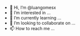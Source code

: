 - 👋 Hi, I’m @luangomesx
- 👀 I’m interested in ...
- 🌱 I’m currently learning ...
- 💞️ I’m looking to collaborate on ...
- 📫 How to reach me ...

<!---
luangomesx/luangomesx is a ✨ special ✨ repository because its `README.md` (this file) appears on your GitHub profile.
You can click the Preview link to take a look at your changes.
--->
